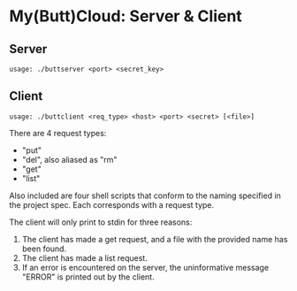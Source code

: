 My(Butt)Cloud: Server & Client
==============================

Server
------
`usage: ./buttserver <port> <secret_key>`

Client
------
`usage: ./buttclient <req_type> <host> <port> <secret> [<file>]`

There are 4 request types:

- "put"
- "del", also aliased as "rm"
- "get"
- "list"

Also included are four shell scripts that conform to the naming
specified in the project spec. Each corresponds with a request type.

The client will only print to stdin for three reasons:

1. The client has made a get request, and a file with the provided
   name has been found.
2. The client has made a list request.
3. If an error is encountered on the server, the uninformative message
   "ERROR" is printed out by the client.
